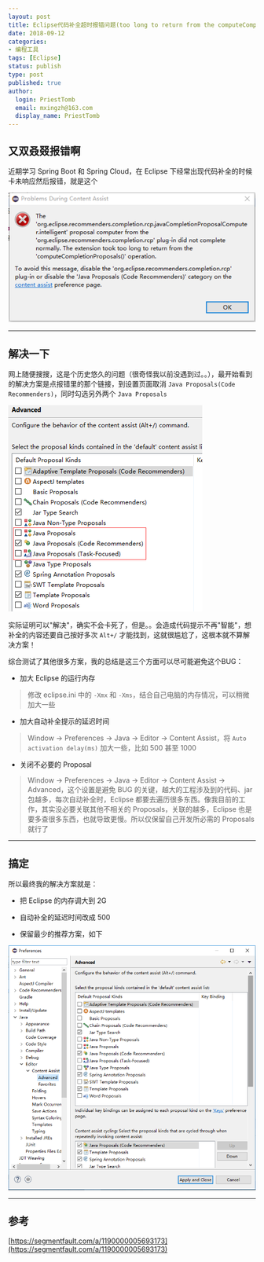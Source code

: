 ```yaml
---
layout: post
title: Eclipse代码补全超时报错问题(too long to return from the computeCompletionProposals operation)
date: 2018-09-12
categories:
- 编程工具
tags: [Eclipse]
status: publish
type: post
published: true
author:
  login: PriestTomb
  email: mxingzh@163.com
  display_name: PriestTomb
---
```


## 又双叒叕报错啊

近期学习 Spring Boot 和 Spring Cloud，在 Eclipse 下经常出现代码补全的时候卡未响应然后报错，就是这个

![报错信息.png](/images/blog_img/20180912/报错信息.png)

---

## 解决一下

网上随便搜搜，这是个历史悠久的问题（很奇怪我以前没遇到过。。），最开始看到的解决方案是点报错里的那个链接，到设置页面取消 `Java Proposals(Code Recommenders)`，同时勾选另外两个 `Java Proposals`

![解决方案1.png](/images/blog_img/20180912/解决方案1.png)

实际证明可以"解决"，确实不会卡死了，但是。。会造成代码提示不再"智能"，想补全的内容还要自己按好多次 `Alt+/` 才能找到，这就很尴尬了，这根本就不算解决方案！

综合测试了其他很多方案，我的总结是这三个方面可以尽可能避免这个BUG：

* 加大 Eclipse 的运行内存

> 修改 eclipse.ini 中的 `-Xmx` 和 `-Xms`，结合自己电脑的内存情况，可以稍微加大一些

* 加大自动补全提示的延迟时间

> Window -> Preferences -> Java -> Editor -> Content Assist，将 `Auto activation delay(ms)` 加大一些，比如 500 甚至 1000

* 关闭不必要的 Proposal

> Window -> Preferences -> Java -> Editor -> Content Assist -> Advanced，这个设置是避免 BUG 的关键，越大的工程涉及到的代码、jar 包越多，每次自动补全时，Eclipse 都要去遍历很多东西。像我目前的工作，其实没必要关联其他不相关的 Proposals，关联的越多，Eclipse 也是要多查很多东西，也就导致更慢。所以仅保留自己开发所必需的 Proposals 就行了

---

## 搞定

所以最终我的解决方案就是：

* 把 Eclipse 的内存调大到 2G

* 自动补全的延迟时间改成 500

* 保留最少的推荐方案，如下

![我的解决方案.png](/images/blog_img/20180912/我的解决方案.png)

---

## 参考

[https://segmentfault.com/a/1190000005693173](https://segmentfault.com/a/1190000005693173)
